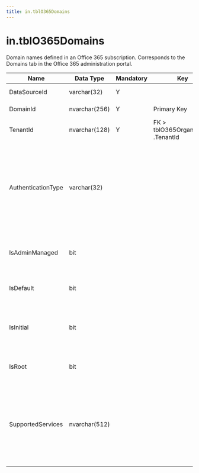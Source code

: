 ```yaml
---
title: in.tblO365Domains
---
```

# in.tblO365Domains

​​​​Domain names defined in an Office 365 subscription. Corresponds to the Domains tab in the Office 365 administration portal.​

| Name               | Data Type     | Mandatory | Key                               | Comment                                                                                                                                                                                                                                                                                                                                                            |
|--------------------|---------------|-----------|-----------------------------------|--------------------------------------------------------------------------------------------------------------------------------------------------------------------------------------------------------------------------------------------------------------------------------------------------------------------------------------------------------------------|
| DataSourceId       | varcha​r(32)   | Y         |                                   | Unique ID of the source of this record.                                                                                                                                                                                                                                                                                                                            |
| DomainId           | nvarchar(256) | Y         | Primary Key                       | The fully qualified name of the domain.                                                                                                                                                                                                                                                                                                                            |
| TenantId           | nvarchar(128) | Y         | FK > tblO365Organization​.TenantId​ | The unique identifier for the tenant.                                                                                                                                                                                                                                                                                                                              |
| AuthenticationType | varchar(32)   |           |                                   | Indicates the configured authentication type for the domain. The value is either Managed or Federated. Managed indicates a cloud managed domain where Azure AD performs user authentication. Federated indicates authentication is federated with an identity provider such as the tenant's on-premises Active Directory via Active Directory Federation Services. |
| IsAdminManaged     | bit           |           |                                   | The value of the property is false if the DNS record management of the domain has been delegated to Office 365. Otherwise, the value is true.                                                                                                                                                                                                                      |
| IsDefault          | bit           |           |                                   | True if this is the default domain that is used for user creation. There is only one default domain per company.                                                                                                                                                                                                                                                   |
| IsInitial          | bit           |           |                                   | True if this is the initial domain created by Microsoft Online Services (companyname&#46;onmicrosoft&#46;com). There is only one initial domain per company.                                                                                                                                                                                                               |
| IsRoot             | bit           |           |                                   | True if the domain is a verified root domain. Otherwise, false if the domain is a subdomain or unverified.                                                                                                                                                                                                                                                         |
| SupportedServices  | nvarchar(512) |           |                                   | The capabilities assigned to the domain. Semi-colon separated string of 0, 1 or more of following values: Email, Sharepoint, EmailInternalRelayOnly, OfficeCommunicationsOnline, SharePointDefaultDomain, FullRedelegation, SharePointPublic, OrgIdAuthentication, Yammer, Intune                                                                                  |